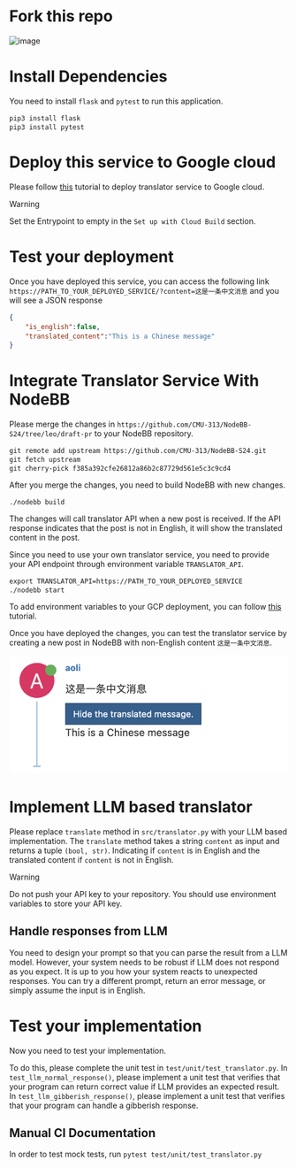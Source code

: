# Fork this repo

<img width="374" alt="image" src="https://github.com/CMU-313/translator-service/assets/5557706/47e9c1fb-5b9d-41fc-b825-05994867388a">



# Install Dependencies

You need to install `flask` and `pytest` to run this application.

```
pip3 install flask
pip3 install pytest
```

# Deploy this service to Google cloud

Please follow [this](https://cmu-313.github.io/recitations/reci6-deployment/#task-1b-deploy-on-google-cloud-platform)
tutorial to deploy translator service to Google cloud.


> [!WARNING]
> Set the Entrypoint to empty in the `Set up with Cloud Build` section.


# Test your deployment

Once you have deployed this service, you can access the following link `https://PATH_TO_YOUR_DEPLOYED_SERVICE/?content=这是一条中文消息` and you will see a JSON response

```json
{
    "is_english":false,
    "translated_content":"This is a Chinese message"
}
```

# Integrate Translator Service With NodeBB

Please merge the changes in `https://github.com/CMU-313/NodeBB-S24/tree/leo/draft-pr` to your NodeBB repository.

```
git remote add upstream https://github.com/CMU-313/NodeBB-S24.git
git fetch upstream
git cherry-pick f385a392cfe26812a86b2c87729d561e5c3c9cd4
```

After you merge the changes, you need to build NodeBB with new changes.

```
./nodebb build
```

The changes will call translator API when a new post
is received. If the API response indicates that the post is not in English, it will show the translated content in the post.

Since you need to use your own translator service, you need to provide your API endpoint through environment
variable `TRANSLATOR_API`.

```
export TRANSLATOR_API=https://PATH_TO_YOUR_DEPLOYED_SERVICE
./nodebb start
```

To add environment variables to your GCP deployment, you can follow [this](https://cloud.google.com/run/docs/configuring/environment-variables) tutorial.


Once you have deployed the changes, you can test the translator service by creating a new post in NodeBB with non-English content `这是一条中文消息`.

![image](./assets/image.png)


# Implement LLM based translator

Please replace `translate` method in `src/translator.py` with your LLM based
implementation. The `translate` method takes a string `content` as input and
returns a tuple `(bool, str)`. Indicating if `content` is in English and
the translated content if `content` is not in English.

> [!WARNING]
> Do not push your API key to your repository. You should use environment variables to store your API key.

## Handle responses from LLM

You need to design your prompt so that you can parse the result from a LLM model.
However, your system needs to be robust if LLM does not respond as you expect.
It is up to you how your system reacts to unexpected responses. You can try a different prompt, return an error message, or simply assume the input is in English.

# Test your implementation

Now you need to test your implementation.

To do this, please complete the unit test in `test/unit/test_translator.py`.
In `test_llm_normal_response()`, please implement a unit test that verifies that
your program can return correct value if LLM provides an expected result.
In `test_llm_gibberish_response()`, please implement a unit test that verifies
that your program can handle a gibberish response.

## Manual CI Documentation

In order to test mock tests, run `pytest test/unit/test_translator.py`